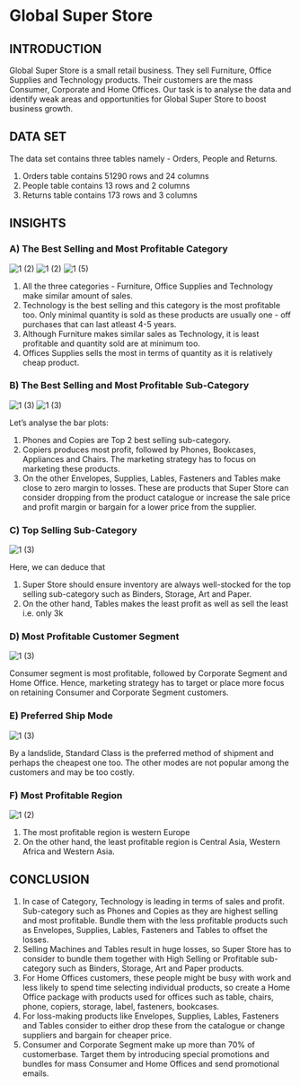 # Global Super Store 

## INTRODUCTION
Global Super Store is a small retail business. They sell Furniture, Office Supplies and Technology products. Their customers are the mass Consumer, Corporate and Home Offices. Our task is to analyse the data and identify weak areas and opportunities for Global Super Store to boost business growth.

## DATA SET
The data set contains three tables namely - Orders, People and Returns.
1. Orders table contains 51290 rows and 24 columns
2. People table contains 13 rows and 2 columns
3. Returns table contains 173 rows and 3 columns

## INSIGHTS 
### A) The Best Selling and Most Profitable Category
![1 (2)](https://user-images.githubusercontent.com/121208667/209071415-1854068d-fbec-4308-8bfd-25a0d19229db.png)
![1 (2)](https://user-images.githubusercontent.com/121208667/209071756-b34415b0-0d6f-4b8f-8127-2d67590f38a1.png)
![1 (5)](https://user-images.githubusercontent.com/121208667/209073088-d9e3fb0e-5a55-40cb-918d-d0487bf1e0a7.png)

1. All the three categories - Furniture, Office Supplies and Technology make similar amount of sales.
2. Technology is the best selling and this category is the most profitable too. Only minimal quantity is sold as these products are usually one - off purchases that can last atleast 4-5 years.
3. Although Furniture makes similar sales as Technology, it is least profitable and quantity sold are at minimum too.
4. Offices Supplies sells the most in terms of quantity as it is relatively cheap product.


### B) The Best Selling and Most Profitable Sub-Category
![1 (3)](https://user-images.githubusercontent.com/121208667/209075661-fe255ace-78bb-451a-8495-a69d0d2959d5.png)
![1 (3)](https://user-images.githubusercontent.com/121208667/209076488-9e09da07-fbc5-4e93-8671-33ba591fce4f.png)

Let’s analyse the bar plots:
1. Phones and Copies are Top 2 best selling sub-category.
2. Copiers produces most profit, followed by Phones, Bookcases, Appliances and Chairs. The marketing strategy has to focus on marketing these products.
3. On the other Envelopes, Supplies, Lables, Fasteners and Tables make close to zero margin to losses. These are products that Super Store can consider dropping from the product catalogue or increase the sale price and profit margin or bargain for a lower price from the supplier.

### C) Top Selling Sub-Category
![1 (3)](https://user-images.githubusercontent.com/121208667/209081137-a4e87e26-09c0-4ec6-8265-4cbc0d010fc2.png)

Here, we can deduce that
1. Super Store should ensure inventory are always well-stocked for the top selling sub-category such as Binders, Storage, Art and Paper.
2. On the other hand, Tables makes the least profit as well as sell the least i.e. only 3k

### D) Most Profitable Customer Segment
![1 (3)](https://user-images.githubusercontent.com/121208667/209082548-9c591943-03a6-498b-b21d-938e42ef4167.png)

Consumer segment is most profitable, followed by Corporate Segment and Home Office. Hence, marketing strategy has to target or place more focus on retaining Consumer and Corporate Segment customers.

### E) Preferred Ship Mode
![1 (3)](https://user-images.githubusercontent.com/121208667/209092273-983fccfd-2b6f-4949-bba6-6d2348ae9736.png)

By a landslide, Standard Class is the preferred method of shipment and perhaps the cheapest one too. The other modes are not popular among the customers and may be too costly.

### F) Most Profitable Region
![1 (2)](https://user-images.githubusercontent.com/121208667/209095737-b5c3ec59-914d-4b77-832a-c2b39ef0df20.png)

1. The most profitable region is western Europe 
2. On the other hand, the least profitable region is Central Asia, Western Africa and Western Asia.

## CONCLUSION

1. In case of Category, Technology is leading in terms of sales and profit. Sub-category such as Phones and Copies as they are highest selling and most profitable. Bundle them with the less profitable products such as Envelopes, Supplies, Lables, Fasteners and Tables to offset the losses.
2. Selling Machines and Tables result in huge losses, so Super Store has to consider to bundle them together with High Selling or Profitable sub-category such as Binders, Storage, Art and Paper products.
3. For Home Offices customers, these people might be busy with work and less likely to spend time selecting individual products, so create a Home Office package with products used for offices such as table, chairs, phone, copiers, storage, label, fasteners, bookcases.
4. For loss-making products like Envelopes, Supplies, Lables, Fasteners and Tables consider to either drop these from the catalogue or change suppliers and bargain for cheaper price.
5. Consumer and Corporate Segment make up more than 70% of customerbase. Target them by introducing special promotions and bundles for mass Consumer and Home Offices and send promotional emails.
